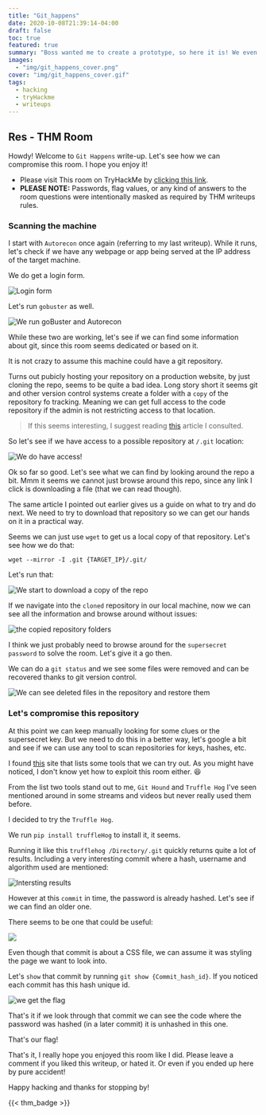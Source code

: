 ```yaml
---
title: "Git_happens"
date: 2020-10-08T21:39:14-04:00
draft: false
toc: true
featured: true
summary: "Boss wanted me to create a prototype, so here it is! We even used something called 'version control' that made deploying this really easy!"
images:
  - "img/git_happens_cover.png"
cover: "img/git_happens_cover.gif"
tags:
  - hacking
  - tryHackme
  - writeups
---
```


## Res - THM Room

Howdy! Welcome to `Git Happens` write-up. Let's see how we can compromise this room. I hope you enjoy it!


- Please visit This room on TryHackMe by [clicking this link](https://tryhackme.com/room/githappens).
- **PLEASE NOTE:** Passwords, flag values, or any kind of answers to the room questions were intentionally masked as required by THM writeups rules. 


### Scanning the machine

I start with `Autorecon` once again (referring to my last writeup). While it runs, let's check if we have any webpage or app being served at the IP address of the target machine.


We do get a login form.

![Login form](https://i.imgur.com/ujNWDPy.png)

Let's run `gobuster` as well.

![We run goBuster and Autorecon](https://i.imgur.com/yxpMN02.png)


While these two are working, let's see if we can find some information about git, since this room seems dedicated or based on it.

It is not crazy to assume this machine could have a git repository.

Turns out pubicly hosting your repository on a production website, by just cloning the repo, seems to be quite a bad idea. Long story short it seems git and other version control systems create a folder with a `copy` of the repository fo tracking. Meaning we can get full access to the code repository if the admin is not restricting access to that location.

> If this seems interesting, I suggest reading [this](https://en.internetwache.org/dont-publicly-expose-git-or-how-we-downloaded-your-websites-sourcecode-an-analysis-of-alexas-1m-28-07-2015/) article I consulted.

So let's see if we have access to a possible repository at `/.git` location:

![We do have access!](https://i.imgur.com/nMOPNSq.png)

Ok so far so good. Let's see what we can find by looking around the repo a bit. Mmm it seems we cannot just browse around this repo, since any link I click is downloading a file (that we can read though). 

The same article I pointed out earlier gives us a guide on what to try and do next. We need to try to download that repository so we can get our hands on it in a practical way.

Seems we can just use `wget` to get us a local copy of that repository. Let's see how we do that:

`wget --mirror -I .git {TARGET_IP}/.git/`

Let's run that:

![We start to download a copy of the repo](https://i.imgur.com/3akX2gJ.png)

If we navigate into the `cloned` repository in our local machine, now we can see all the information and browse around without issues:

![the copied repository folders](https://i.imgur.com/4Fl4oF0.png)

I think we just probably need to browse around for the `supersecret password` to solve the room. Let's give it a go then.

We can do a `git status` and we see some files were removed and can be recovered thanks to git version control.

![We can see deleted files in the repository and restore them](https://i.imgur.com/dOJM1v9.png)

### Let's compromise this repository


At this point we can keep manually looking for some clues or the supersecret key. But we need to do this in a better way, let's google a bit and see if we can use any tool to scan repositories for keys, hashes, etc.

I found [this](https://geekflare.com/github-credentials-scanner/) site that lists some tools that we can try out. As you might have noticed, I don't know yet how to exploit this room either. :laughing:

From the list two tools stand out to me, `Git Hound` and `Truffle Hog` I've seen mentioned around in some streams and videos but never really used them before.


I decided to try the `Truffle Hog`.

We run `pip install truffleHog` to install it, it seems.

Running it like this `trufflehog /Directory/.git` quickly returns quite a lot of results. Including a very interesting commit where a hash, username and algorithm used are mentioned:

![Intersting results](https://i.imgur.com/fniRgDE.png)


However at this `commit` in time, the password is already hashed. Let's see if we can find an older one.

There seems to be one that could be useful:

![](https://i.imgur.com/eOFL3CV.png)

Even though that commit is about a CSS file, we can assume it was styling the page we want to look into.

Let's `show` that commit by running `git show {Commit_hash_id}`. If you noticed each commit has this hash unique id. 

![we get the flag](https://i.imgur.com/1XrfFqr.png)

That's it if we look through that commit we can see the code where the password was hashed (in a later commit) it is unhashed in this one.

That's our flag!

That's it, I really hope you enjoyed this room like I did. Please leave a comment if you liked this writeup, or hated it. Or even if you ended up here by pure accident!

Happy hacking and thanks for stopping by!

{{< thm_badge >}}